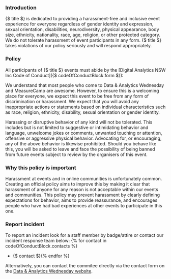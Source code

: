 ### Introduction

{$ title $} is dedicated to providing a harassment-free and inclusive event experience for everyone regardless of gender identity and expression, sexual orientation, disabilities, neurodiversity, physical appearance, body size, ethnicity, nationality, race, age, religion, or other protected category. We do not tolerate harassment of event participants in any form. {$ title $} takes violations of our policy seriously and will respond appropriately.

### Policy

All participants of {$ title $} events must abide by the [Digital Analytics NSW Inc Code of Conduct]({$ codeOfConductBlock.form $}):

We understand that most people who come to Data & Analytics Wednesday and MeasureCamp are awesome. However, to ensure this is a welcoming place for everyone, we expect this event to be free from any form of discrimination or harassment.  We expect that you will avoid any inappropriate actions or statements based on individual characteristics such as race, religion, ethnicity, disability, sexual orientation or gender identity.

Harassing or disruptive behavior of any kind will not be tolerated. This includes but is not limited to suggestive or intimidating behavior and language, unwelcome jokes or comments, unwanted touching or attention, offensive or aggressive physical behavior. Advocating for, or encouraging, any of the above behavior is likewise prohibited. Should you behave like this, you will be asked to leave and face the possibility of being banned from future events subject to review by the organisers of this event.


### Why this policy is important

Harassment at events and in online communities is unfortunately common. Creating an official policy aims to improve this by making it clear that harassment of anyone for any reason is not acceptable within our events and communities. This policy may prevent harassment by clearly defining expectations for behavior, aims to provide reassurance, and encourages people who have had bad experiences at other events to participate in this one.

### Report incident

To report an incident look for a staff member by badge/attire or contact our incident response team below:
{% for contact in codeOfConductBlock.contacts %}
- {$ contact $}{% endfor %}

Alternatively, you can contact the commitee directly via the contact form on the [Data & Analytics Wednesday website](https://www.dawsydney.org.au/).
